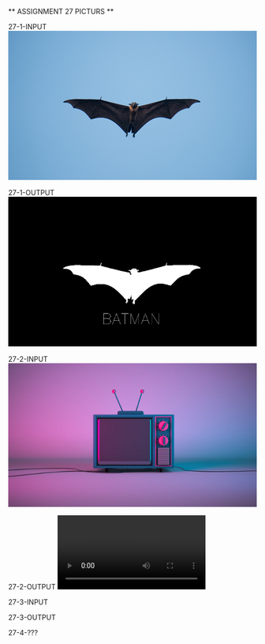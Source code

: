 ** ASSIGNMENT 27 PICTURS **

27-1-INPUT
![Alt text](1_input.jpg)

27-1-OUTPUT
![Alt text](1_output.jpg)

27-2-INPUT
![Alt text](2_input.jpg)

27-2-OUTPUT
<video src="2_outout.mp4" controls title="Title"></video>

27-3-INPUT

27-3-OUTPUT

27-4-???